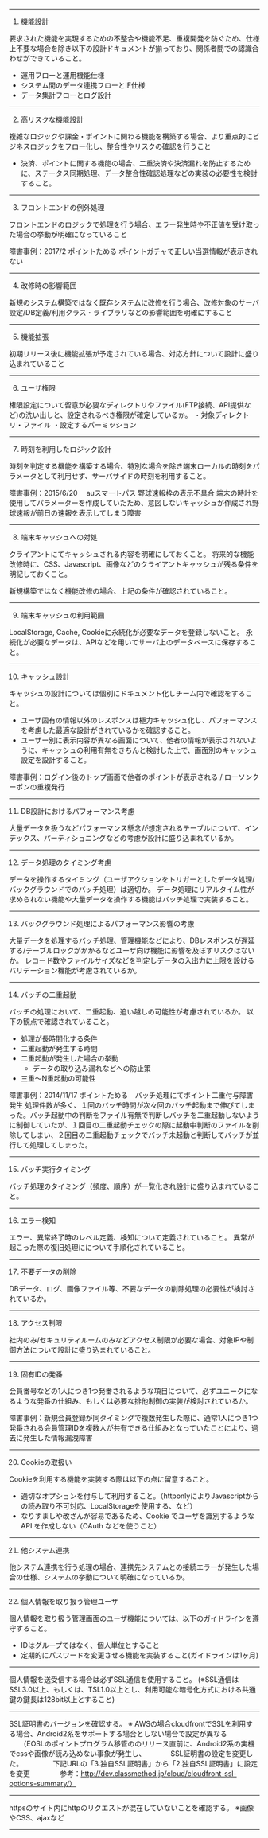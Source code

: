 ----

1. 機能設計

要求された機能を実現するための不整合や機能不足、重複開発を防ぐため、仕様上不要な場合を除き以下の設計ドキュメントが揃っており、関係者間での認識合わせができていること。

- 運用フローと運用機能仕様
- システム間のデータ連携フローとIF仕様
- データ集計フローとログ設計

----

2. 高リスクな機能設計

複雑なロジックや課金・ポイントに関わる機能を構築する場合、より重点的にビジネスロジックをフロー化し、整合性やリスクの確認を行うこと

- 決済、ポイントに関する機能の場合、二重決済や決済漏れを防止するために、ステータス同期処理、データ整合性確認処理などの実装の必要性を検討すること。

----

3. フロントエンドの例外処理

フロントエンドのロジックで処理を行う場合、エラー発生時や不正値を受け取った場合の挙動が明確になっていること

障害事例：2017/2 ポイントためる ポイントガチャで正しい当選情報が表示されない

----

4. 改修時の影響範囲

新規のシステム構築ではなく既存システムに改修を行う場合、改修対象のサーバ設定/DB定義/利用クラス・ライブラリなどの影響範囲を明確にすること

----

5. 機能拡張

初期リリース後に機能拡張が予定されている場合、対応方針について設計に盛り込まれていること

----

6. ユーザ権限

権限設定について留意が必要なディレクトリやファイル(FTP接続、API提供など)の洗い出しと、設定されるべき権限が確定しているか。
・対象ディレクトリ・ファイル
・設定するパーミッション

----

7. 時刻を利用したロジック設計

時刻を判定する機能を構築する場合、特別な場合を除き端末ローカルの時刻をパラメータとして利用せず、サーバサイドの時刻を利用すること。

障害事例：2015/6/20　 auスマートパス 野球速報枠の表示不具合 端末の時計を使用してパラメーターを作成していたため、意図しないキャッシュが作成され野球速報が前日の速報を表示してしまう障害

----

8. 端末キャッシュへの対処

クライアントにてキャッシュされる内容を明確にしておくこと。
将来的な機能改修時に、CSS、Javascript、画像などのクライアントキャッシュが残る条件を明記しておくこと。

新規構築ではなく機能改修の場合、上記の条件が確認されていること。
   
----

9. 端末キャッシュの利用範囲

LocalStorage, Cache, Cookieに永続化が必要なデータを登録しないこと。
永続化が必要なデータは、APIなどを用いてサーバ上のデータベースに保存すること。

----

10. キャッシュ設計

キャッシュの設計については個別にドキュメント化しチーム内で確認をすること。

- ユーザ固有の情報以外のレスポンスは極力キャッシュ化し、パフォーマンスを考慮した最適な設計がされているかを確認すること。
- ユーザー別に表示内容が異なる画面について、他者の情報が表示されないように、キャッシュの利用有無をきちんと検討した上で、画面別のキャッシュ設定を設計すること。

障害事例：ログイン後のトップ画面で他者のポイントが表示される / ローソンクーポンの重複発行

----

11. DB設計におけるパフォーマンス考慮

大量データを扱うなどパフォーマンス懸念が想定されるテーブルについて、インデックス、パーティショニングなどの考慮が設計に盛り込まれているか。

----

12. データ処理のタイミング考慮

データを操作するタイミング（ユーザアクションをトリガーとしたデータ処理/バックグラウンドでのバッチ処理）は適切か。
データ処理にリアルタイム性が求められない機能や大量データを操作する機能はバッチ処理で実装すること。

----

13. バックグラウンド処理によるパフォーマンス影響の考慮

大量データを処理するバッチ処理、管理機能などにより、DBレスポンスが遅延する/テーブルロックがかかるなどユーザ向け機能に影響を及ぼすリスクはないか。
レコード数やファイルサイズなどを判定しデータの入出力に上限を設けるバリデーション機能が考慮されているか。

----

14. バッチの二重起動

バッチの処理において、二重起動、追い越しの可能性が考慮されているか。
以下の観点で確認されていること。

- 処理が長時間化する条件
- 二重起動が発生する時間
- 二重起動が発生した場合の挙動
   - データの取り込み漏れなどへの防止策
- 三重〜N重起動の可能性
   
障害事例：2014/11/17 ポイントためる　バッチ処理にてポイント二重付与障害発生
処理件数が多く、１回のバッチ時間が次々回のバッチ起動まで伸びてしまった。バッチ起動中の判断をファイル有無で判断しバッチを二重起動しないように制御していたが、１回目の二重起動チェックの際に起動中判断のファイルを削除してしまい、２回目の二重起動チェックでバッチ未起動と判断してバッチが並行して処理してしまった。
 
 ----

15. バッチ実行タイミング

バッチ処理のタイミング（頻度、順序）が一覧化され設計に盛り込まれていること。

----

16. エラー検知

エラー、異常終了時のレベル定義、検知について定義されていること。
異常が起こった際の復旧処理にについて手順化されていること。

----

17. 不要データの削除

DBデータ、ログ、画像ファイル等、不要なデータの削除処理の必要性が検討されているか。

----

18. アクセス制限

社内のみ/セキュリティルームのみなどアクセス制限が必要な場合、対象IPや制御方法について設計に盛り込まれていること。

----

19. 固有IDの発番

会員番号などの1人につき1つ発番されるような項目について、必ずユニークになるような発番の仕組み、もしくは必要な排他制御の実装が検討されているか。

障害事例：新規会員登録が同タイミングで複数発生した際に、通常1人につき1つ発番される会員管理IDを複数人が共有できる仕組みとなっていたことにより、過去に発生した情報漏洩障害

----

20. Cookieの取扱い

Cookieを利用する機能を実装する際は以下の点に留意すること。

- 適切なオプションを付与して利用すること。（httponlyによりJavascriptからの読み取り不可対応、LocalStorageを使用する、など）
- なりすましや改ざんが容易であるため、Cookie でユーザを識別するような API を作成しない（OAuth などを使うこと）

----

21. 他システム連携

他システム連携を行う処理の場合、連携先システムとの接続エラーが発生した場合の仕様、システムの挙動について明確になっているか。

----

22. 個人情報を取り扱う管理ユーザ

個人情報を取り扱う管理画面のユーザ機能については、以下のガイドラインを遵守すること。

- IDはグループではなく、個人単位とすること
- 定期的にパスワードを変更させる機能を実装すること(ガイドラインは1ヶ月)

----

個人情報を送受信する場合は必ずSSL通信を使用すること。
(※SSL通信はSSL3.0以上、もしくは、TSL1.0以上とし、利用可能な暗号化方式における共通鍵の鍵長は128bit以上とすること)

----

SSL証明書のバージョンを確認する。
※ AWSの場合cloudfrontでSSLを利用する場合、Android2系をサポートする場合としない場合で設定が異なる
　　（EOSLのポイントプログラム移管ののリリース直前に、Android2系の実機でcssや画像が読み込めない事象が発生し、
　　　 SSL証明書の設定を変更した。
　　　　下記URLの「3.独自SSL証明書」から「2.独自SSL証明書」に設定を変更
　　　　参考：http://dev.classmethod.jp/cloud/cloudfront-ssl-options-summary/）

----

httpsのサイト内にhttpのリクエストが混在していないことを確認する。
※画像やCSS、ajaxなど

----
